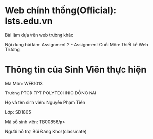 <h1>Web chính thống(Official): lsts.edu.vn</h1>
<p> Bài làm dựa trên web trường khác </p>
<p> Nội dung bài làm: Assignment 2 - Assignment Cuối Môn: Thiết kế Web Trường </p>
<h1>Thông tin của Sinh Viên thực hiện</h1>
<p> Mã Môn: WEB1013 </p>
<p> Trường PTCĐ FPT POLYTECHNIC ĐỒNG NAI </p>
<p>Họ và tên sinh viên: Nguyễn Phạm Tiến</p>
<p>Lớp: SD1805
<p>Mã số sinh viên: TB00856/p>
<p> Người hỗ trợ: Bùi Đăng Khoa(classmate) </p>

